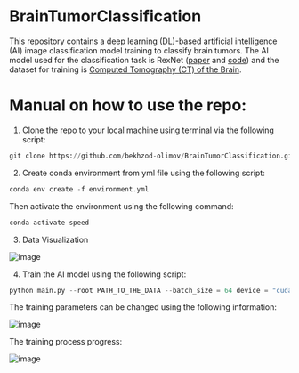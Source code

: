 # BrainTumorClassification

This repository contains a deep learning (DL)-based artificial intelligence (AI) image classification model training to classify brain tumors. The AI model used for the classification task is RexNet ([paper](https://arxiv.org/pdf/2007.00992.pdf) and [code](https://github.com/clovaai/rexnet)) and the dataset for training is [Computed Tomography (CT) of the Brain](https://www.kaggle.com/datasets/trainingdatapro/computed-tomography-ct-of-the-brain/).

# Manual on how to use the repo:

1. Clone the repo to your local machine using terminal via the following script:

```python
git clone https://github.com/bekhzod-olimov/BrainTumorClassification.git
```

2. Create conda environment from yml file using the following script:
```python
conda env create -f environment.yml
```
Then activate the environment using the following command:
```python
conda activate speed
```

3. Data Visualization

![image](https://github.com/bekhzod-olimov/BrainTumorClassification/assets/50166164/97f6f557-2858-41ef-be88-39c9076764c4)

4. Train the AI model using the following script:
```python
python main.py --root PATH_TO_THE_DATA --batch_size = 64 device = "cuda:0"
```

The training parameters can be changed using the following information:

![image](https://github.com/bekhzod-olimov/BrainTumorClassification/assets/50166164/f41f2ada-bb1f-4fb7-b34b-f27134c5e015)

The training process progress:

![image](https://github.com/bekhzod-olimov/BrainTumorClassification/assets/50166164/e23d91c3-94f3-48ff-9709-3d0a795e0be2)

